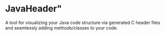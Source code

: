 # JavaHeader"

A tool for visualizing your Java code structure via generated C header files and seamlessly adding methods/classes to your code.
